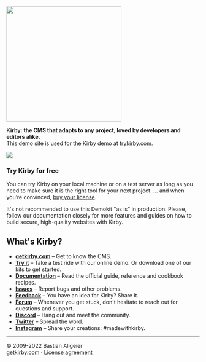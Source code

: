 <img src="http://getkirby.com/assets/images/github/demokit.jpg" width="300">


**Kirby: the CMS that adapts to any project, loved by developers and editors alike.**  
This demo site is used for the Kirby demo at [trykirby.com](https://trykirby.com).

<img src="http://getkirby.com/assets/images/github/demokit-screen.png" />

### Try Kirby for free  
You can try Kirby on your local machine or on a test server as long as you need to make sure it is the right tool for your next project. … and when you’re convinced, [buy your license](https://getkirby.com/buy).

It's not recommended to use this Demokit "as is" in production. Please, follow our documentation closely for more features and guides on how to build secure, high-quality websites with Kirby.

## What's Kirby?
- **[getkirby.com](https://getkirby.com)** – Get to know the CMS.
- **[Try it](https://getkirby.com/try)** – Take a test ride with our online demo. Or download one of our kits to get started.
- **[Documentation](https://getkirby.com/docs/guide)** – Read the official guide, reference and cookbook recipes.
- **[Issues](https://github.com/getkirby/kirby/issues)** – Report bugs and other problems.
- **[Feedback](https://feedback.getkirby.com)** – You have an idea for Kirby? Share it.
- **[Forum](https://forum.getkirby.com)** – Whenever you get stuck, don't hesitate to reach out for questions and support.
- **[Discord](https://chat.getkirby.com)** – Hang out and meet the community.
- **[Twitter](https://twitter.com/getkirby)** – Spread the word.
- **[Instagram](https://www.instagram.com/getkirby/)** – Share your creations: #madewithkirby.

---

© 2009-2022 Bastian Allgeier  
[getkirby.com](https://getkirby.com) · [License agreement](https://getkirby.com/license)
